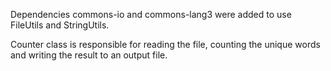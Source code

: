 
Dependencies commons-io and commons-lang3 were added to use FileUtils and StringUtils.

Counter class is responsible for reading the file, counting the unique words and writing the result to an output file.
 
